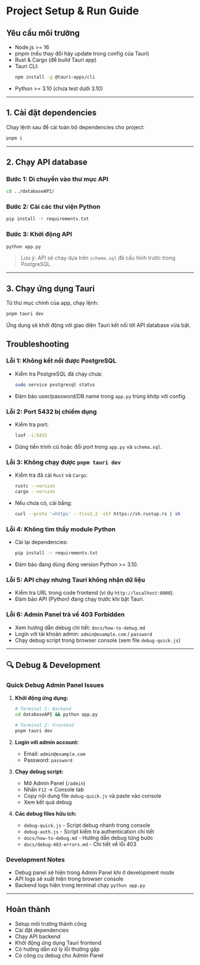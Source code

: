 # Project Setup & Run Guide

## Yêu cầu môi trường
- Node.js >= 16  
- pnpm (nếu thay đổi hãy update trong config của Tauri)  
- Rust & Cargo (để build Tauri app)  
- Tauri CLI:  
  ```bash
  npm install -g @tauri-apps/cli
  ```
- Python >= 3.10 (chưa test dưới 3.10)

---

## 1. Cài đặt dependencies
Chạy lệnh sau để cài toàn bộ dependencies cho project:
```bash
pnpm i
```

---

## 2. Chạy API database

### Bước 1: Di chuyển vào thư mục API
```bash
cd ../databaseAPI/
```

### Bước 2: Cài các thư viện Python
```bash
pip install -r requirements.txt
```

### Bước 3: Khởi động API
```bash
python app.py
```
> Lưu ý: API sẽ chạy dựa trên `schema.sql` đã cấu hình trước trong PostgreSQL.

---

## 3. Chạy ứng dụng Tauri
Từ thư mục chính của app, chạy lệnh:
```bash
pnpm tauri dev
```

Ứng dụng sẽ khởi động với giao diện Tauri kết nối tới API database vừa bật.


## Troubleshooting

### Lỗi 1: Không kết nối được PostgreSQL
- Kiểm tra PostgreSQL đã chạy chưa:
  ```bash
  sudo service postgresql status
  ```
- Đảm bảo user/password/DB name trong `app.py` trùng khớp với config.

### Lỗi 2: Port 5432 bị chiếm dụng
- Kiểm tra port:
  ```bash
  lsof -i:5432
  ```
- Dừng tiến trình cũ hoặc đổi port trong `app.py` và `schema.sql`.

### Lỗi 3: Không chạy được `pnpm tauri dev`
- Kiểm tra đã cài `Rust` và `Cargo`:
  ```bash
  rustc --version
  cargo --version
  ```
- Nếu chưa có, cài bằng:
  ```bash
  curl --proto '=https' --tlsv1.2 -sSf https://sh.rustup.rs | sh
  ```

### Lỗi 4: Không tìm thấy module Python
- Cài lại dependencies:
  ```bash
  pip install -r requirements.txt
  ```
- Đảm bảo đang dùng đúng version Python >= 3.10.

### Lỗi 5: API chạy nhưng Tauri không nhận dữ liệu
- Kiểm tra URL trong code frontend (ví dụ `http://localhost:8000`).  
- Đảm bảo API (Python) đang chạy trước khi bật Tauri.

### Lỗi 6: Admin Panel trả về 403 Forbidden
- Xem hướng dẫn debug chi tiết: `docs/how-to-debug.md`
- Login với tài khoản admin: `admin@example.com` / `password`
- Chạy debug script trong browser console (xem file `debug-quick.js`)

---

## 🔍 Debug & Development

### Quick Debug Admin Panel Issues
1. **Khởi động ứng dụng:**
   ```bash
   # Terminal 1: Backend
   cd databaseAPI && python app.py
   
   # Terminal 2: Frontend  
   pnpm tauri dev
   ```

2. **Login với admin account:**
   - Email: `admin@example.com`
   - Password: `password`

3. **Chạy debug script:**
   - Mở Admin Panel (`/admin`)
   - Nhấn `F12` -> Console tab
   - Copy nội dung file `debug-quick.js` và paste vào console
   - Xem kết quả debug

4. **Các debug files hữu ích:**
   - `debug-quick.js` - Script debug nhanh trong console
   - `debug-auth.js` - Script kiểm tra authentication chi tiết  
   - `docs/how-to-debug.md` - Hướng dẫn debug từng bước
   - `docs/debug-403-errors.md` - Chi tiết về lỗi 403

### Development Notes
- Debug panel sẽ hiện trong Admin Panel khi ở development mode
- API logs sẽ xuất hiện trong browser console
- Backend logs hiện trong terminal chạy `python app.py`

---

## Hoàn thành
- Setup môi trường thành công  
- Cài đặt dependencies  
- Chạy API backend  
- Khởi động ứng dụng Tauri frontend  
- Có hướng dẫn xử lý lỗi thường gặp
- Có công cụ debug cho Admin Panel  
